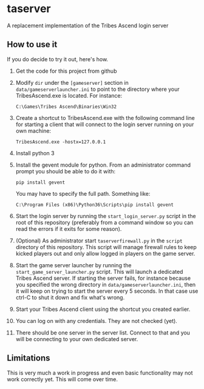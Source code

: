 # taserver
A replacement implementation of the Tribes Ascend login server

## How to use it
If you do decide to try it out, here's how.

1. Get the code for this project from github

2. Modify `dir` under the `[gameserver]` section in `data/gameserverlauncher.ini` to point to the directory where your TribesAscend.exe is located. For instance:

    ```
    C:\Games\Tribes Ascend\Binaries\Win32
    ```
  
3. Create a shortcut to TribesAscend.exe with the following command line for starting a client that will connect to the login server running on your own machine:

    ```
    TribesAscend.exe -hostx=127.0.0.1
    ```
3. Install python 3

4. Install the gevent module for python. From an administrator command prompt you should be able to do it with:

    ```
    pip install gevent
    ```
   You may have to specify the full path. Something like:
   
    ```
    C:\Program Files (x86)\Python36\Scripts\pip install gevent
    ```

5. Start the login server by running the `start_login_server.py` script in the root of this repository (preferably from a command window so you can read the errors if it exits for some reason).

6. (Optional) As administrator start `taserverfirewall.py` in the `script` directory of this repository. This script will manage firewall rules to keep kicked players out and only allow logged in players on the game server.

7. Start the game server launcher by running the `start_game_server_launcher.py` script. This will launch a dedicated Tribes Ascend server. If starting the server fails, for instance because you specified the wrong directory in `data/gameserverlauncher.ini`, then it will keep on trying to start the server every 5 seconds. In that case use ctrl-C to shut it down and fix what's wrong.

8. Start your Tribes Ascend client using the shortcut you created earlier.

9. You can log on with any credentials. They are not checked (yet).

10. There should be one server in the server list. Connect to that and you will be connecting to your own dedicated server.

## Limitations

This is very much a work in progress and even basic functionality may not work correctly yet. This will come over time.

